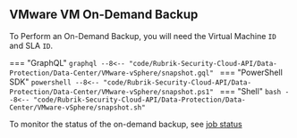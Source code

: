 ## VMware VM On-Demand Backup

To Perform an On-Demand Backup, you will need the Virtual Machine `ID` and SLA `ID`.

=== "GraphQL"
    ```graphql
    --8<-- "code/Rubrik-Security-Cloud-API/Data-Protection/Data-Center/VMware-vSphere/snapshot.gql"
    ```
=== "PowerShell SDK"
    ```powershell
    --8<-- "code/Rubrik-Security-Cloud-API/Data-Protection/Data-Center/VMware-vSphere/snapshot.ps1"
    ```
=== "Shell"
    ```bash
    --8<-- "code/Rubrik-Security-Cloud-API/Data-Protection/Data-Center/VMware-vSphere/snapshot.sh"
    ```

To monitor the status of the on-demand backup, see [job status](Job-Status.md)